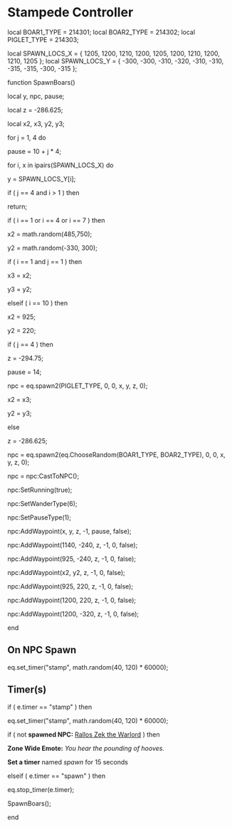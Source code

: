 # Stampede Controller
local BOAR1_TYPE = 214301; 
local BOAR2_TYPE = 214302; 
local PIGLET_TYPE = 214303; 

local SPAWN_LOCS_X = { 1205, 1200, 1210, 1200, 1205, 1200, 1210, 1200, 1210, 1205 };
local SPAWN_LOCS_Y = { -300, -300, -310, -320, -310, -310, -315, -315, -300, -315 };

function SpawnBoars()

local y, npc, pause;

local z = -286.625;

local x2, x3, y2, y3;





for j = 1, 4 do


pause = 10 + j * 4;





for i, x in ipairs(SPAWN_LOCS_X) do






y = SPAWN_LOCS_Y[i];








if ( j == 4 and i > 1 ) then




return;






if ( i == 1 or i == 4 or i == 7 ) then




x2 = math.random(485,750);




y2 = math.random(-330, 300);









if ( i == 1 and j == 1 ) then





x3 = x2;






y3 = y2;






elseif ( i == 10 ) then




x2 = 925;




y2 = 220;









if ( j == 4 ) then




z = -294.75;




pause = 14;




npc = eq.spawn2(PIGLET_TYPE, 0, 0, x, y, z, 0);




x2 = x3;




y2 = y3;



else







z = -286.625;




npc = eq.spawn2(eq.ChooseRandom(BOAR1_TYPE, BOAR2_TYPE), 0, 0, x, y, z, 0);





npc = npc:CastToNPC();



npc:SetRunning(true);



npc:SetWanderType(6);



npc:SetPauseType(1);



npc:AddWaypoint(x, y, z, -1, pause, false);



npc:AddWaypoint(1140, -240, z, -1, 0, false);



npc:AddWaypoint(925, -240, z, -1, 0, false);



npc:AddWaypoint(x2, y2, z, -1, 0, false);



npc:AddWaypoint(925, 220, z, -1, 0, false);



npc:AddWaypoint(1200, 220, z, -1, 0, false);



npc:AddWaypoint(1200, -320, z, -1, 0, false);

end

## On NPC Spawn

eq.set_timer("stamp", math.random(40, 120) * 60000);
## Timer(s)

if ( e.timer == "stamp" ) then


eq.set_timer("stamp", math.random(40, 120) * 60000);





if ( not **spawned NPC:**  [Rallos Zek the Warlord](/npc/214312) ) then 



**Zone Wide Emote:** <span class="text-warning">*You hear the pounding of hooves.*</span>



**Set a timer** named *spawn* for 15 seconds





elseif ( e.timer == "spawn" ) then


eq.stop_timer(e.timer);


SpawnBoars();


end

